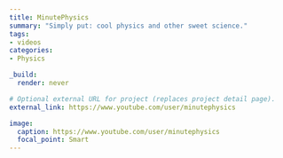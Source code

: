 ```yaml
---
title: MinutePhysics
summary: "Simply put: cool physics and other sweet science."
tags:
- videos
categories: 
- Physics

_build:
  render: never

# Optional external URL for project (replaces project detail page).
external_link: https://www.youtube.com/user/minutephysics

image:
  caption: https://www.youtube.com/user/minutephysics
  focal_point: Smart
---
```

